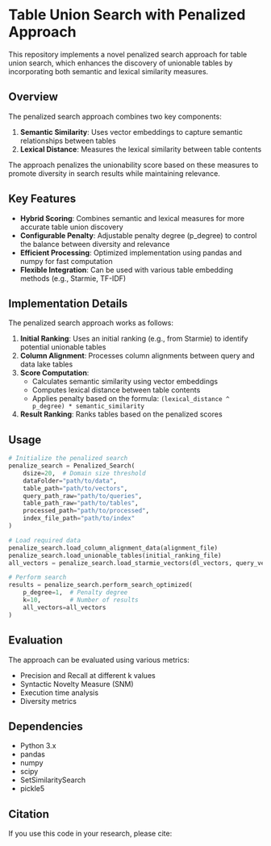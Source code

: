 # Table Union Search with Penalized Approach

This repository implements a novel penalized search approach for table union search, which enhances the discovery of unionable tables by incorporating both semantic and lexical similarity measures.

## Overview

The penalized search approach combines two key components:
1. **Semantic Similarity**: Uses vector embeddings to capture semantic relationships between tables
2. **Lexical Distance**: Measures the lexical similarity between table contents

The approach penalizes the unionability score based on these measures to promote diversity in search results while maintaining relevance.

## Key Features

- **Hybrid Scoring**: Combines semantic and lexical measures for more accurate table union discovery
- **Configurable Penalty**: Adjustable penalty degree (p_degree) to control the balance between diversity and relevance
- **Efficient Processing**: Optimized implementation using pandas and numpy for fast computation
- **Flexible Integration**: Can be used with various table embedding methods (e.g., Starmie, TF-IDF)

## Implementation Details

The penalized search approach works as follows:

1. **Initial Ranking**: Uses an initial ranking (e.g., from Starmie) to identify potential unionable tables
2. **Column Alignment**: Processes column alignments between query and data lake tables
3. **Score Computation**:
   - Calculates semantic similarity using vector embeddings
   - Computes lexical distance between table contents
   - Applies penalty based on the formula: `(lexical_distance ^ p_degree) * semantic_similarity`
4. **Result Ranking**: Ranks tables based on the penalized scores

## Usage

```python
# Initialize the penalized search
penalize_search = Penalized_Search(
    dsize=20,  # Domain size threshold
    dataFolder="path/to/data",
    table_path="path/to/vectors",
    query_path_raw="path/to/queries",
    table_path_raw="path/to/tables",
    processed_path="path/to/processed",
    index_file_path="path/to/index"
)

# Load required data
penalize_search.load_column_alignment_data(alignment_file)
penalize_search.load_unionable_tables(initial_ranking_file)
all_vectors = penalize_search.load_starmie_vectors(dl_vectors, query_vectors)

# Perform search
results = penalize_search.perform_search_optimized(
    p_degree=1,  # Penalty degree
    k=10,        # Number of results
    all_vectors=all_vectors
)
```

## Evaluation

The approach can be evaluated using various metrics:
- Precision and Recall at different k values
- Syntactic Novelty Measure (SNM)
- Execution time analysis
- Diversity metrics

## Dependencies

- Python 3.x
- pandas
- numpy
- scipy
- SetSimilaritySearch
- pickle5

## Citation

If you use this code in your research, please cite:
```

```
